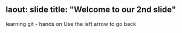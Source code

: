 laout: slide
title: "Welcome to our 2nd slide"
---
learning git - hands on
Use the left arrow to go back
